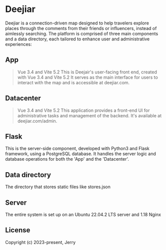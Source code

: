 # Deejiar
Deejiar is a connection-driven map designed to help travelers explore places through the comments from their friends or influencers, instead of aimlessly searching. The platform is comprised of three main components and a data directory, each tailored to enhance user and administrative experiences:

## App
> Vue 3.4 and Vite 5.2
This is Deejair's user-facing front end, created with Vue 3.4 and Vite 5.2 It serves as the main interface for users to interact with the map and is accessible at deejiar.com.

## Datacenter
> Vue 3.4 and Vite 5.2
This application provides a front-end UI for administrative tasks and management of the backend. It's available at deejiar.com/admin.

## Flask
This is the server-side component, developed with Python3 and Flask framework, using a PostgreSQL database. It handles the server logic and database operations for both the 'App' and the 'Datacenter'.

## Data directory
The directory that stores static files like stores.json

## Server
The entire system is set up on an Ubuntu 22.04.2 LTS server and 1.18 Nginx

## License
Copyright (c) 2023-present, Jerry